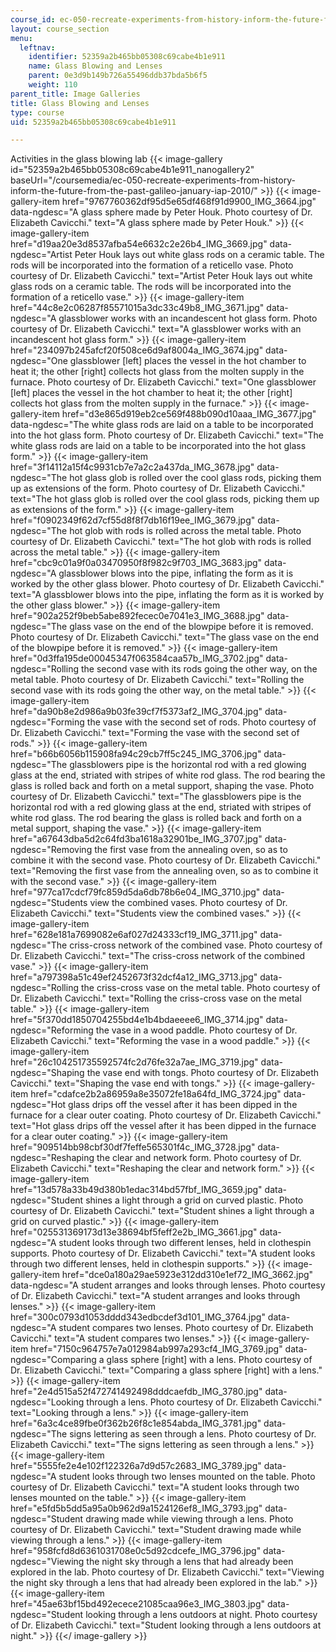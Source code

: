 ```yaml
---
course_id: ec-050-recreate-experiments-from-history-inform-the-future-from-the-past-galileo-january-iap-2010
layout: course_section
menu:
  leftnav:
    identifier: 52359a2b465bb05308c69cabe4b1e911
    name: Glass Blowing and Lenses
    parent: 0e3d9b149b726a55496ddb37bda5b6f5
    weight: 110
parent_title: Image Galleries
title: Glass Blowing and Lenses
type: course
uid: 52359a2b465bb05308c69cabe4b1e911

---
```


Activities in the glass blowing lab
{{< image-gallery id="52359a2b465bb05308c69cabe4b1e911_nanogallery2" baseUrl="/coursemedia/ec-050-recreate-experiments-from-history-inform-the-future-from-the-past-galileo-january-iap-2010/" >}}
{{< image-gallery-item href="9767760362df95d5e65df468f91d9900_IMG_3664.jpg" data-ngdesc="A glass sphere made by Peter Houk. Photo courtesy of Dr. Elizabeth Cavicchi." text="A glass sphere made by Peter Houk." >}}
{{< image-gallery-item href="d19aa20e3d8537afba54e6632c2e26b4_IMG_3669.jpg" data-ngdesc="Artist Peter Houk lays out white glass rods on a ceramic table. The rods will be incorporated into the formation of a reticello vase. Photo courtesy of Dr. Elizabeth Cavicchi." text="Artist Peter Houk lays out white glass rods on a ceramic table. The rods will be incorporated into the formation of a reticello vase." >}}
{{< image-gallery-item href="44c8e2c06287f85571015a3dc33c49b8_IMG_3671.jpg" data-ngdesc="A glassblower works with an incandescent hot glass form. Photo courtesy of Dr. Elizabeth Cavicchi." text="A glassblower works with an incandescent hot glass form." >}}
{{< image-gallery-item href="234097b245afcf20f508ce6d9af8004a_IMG_3674.jpg" data-ngdesc="One glassblower \[left\] places the vessel in the hot chamber to heat it; the other \[right\] collects hot glass from the molten supply in the furnace. Photo courtesy of Dr. Elizabeth Cavicchi." text="One glassblower \[left\] places the vessel in the hot chamber to heat it; the other \[right\] collects hot glass from the molten supply in the furnace." >}}
{{< image-gallery-item href="d3e865d919eb2ce569f488b090d10aaa_IMG_3677.jpg" data-ngdesc="The white glass rods are laid on a table to be incorporated into the hot glass form. Photo courtesy of Dr. Elizabeth Cavicchi." text="The white glass rods are laid on a table to be incorporated into the hot glass form." >}}
{{< image-gallery-item href="3f14112a15f4c9931cb7e7a2c2a437da_IMG_3678.jpg" data-ngdesc="The hot glass glob is rolled over the cool glass rods, picking them up as extensions of the form. Photo courtesy of Dr. Elizabeth Cavicchi." text="The hot glass glob is rolled over the cool glass rods, picking them up as extensions of the form." >}}
{{< image-gallery-item href="f0902349f62d7cf55d8f8f7db16f19ee_IMG_3679.jpg" data-ngdesc="The hot glob with rods is rolled across the metal table. Photo courtesy of Dr. Elizabeth Cavicchi." text="The hot glob with rods is rolled across the metal table." >}}
{{< image-gallery-item href="cbc9c01a9f0a03470950f8f982c9f703_IMG_3683.jpg" data-ngdesc="A glassblower blows into the pipe, inflating the form as it is worked by the other glass blower. Photo courtesy of Dr. Elizabeth Cavicchi." text="A glassblower blows into the pipe, inflating the form as it is worked by the other glass blower." >}}
{{< image-gallery-item href="902a252f9beb5abe892fecec0e7041e3_IMG_3688.jpg" data-ngdesc="The glass vase on the end of the blowpipe before it is removed. Photo courtesy of Dr. Elizabeth Cavicchi." text="The glass vase on the end of the blowpipe before it is removed." >}}
{{< image-gallery-item href="0d3ffa195de00045347f063584caa57b_IMG_3702.jpg" data-ngdesc="Rolling the second vase with its rods going the other way, on the metal table. Photo courtesy of Dr. Elizabeth Cavicchi." text="Rolling the second vase with its rods going the other way, on the metal table." >}}
{{< image-gallery-item href="da90b8e2d986a9b03fe39cf7f5373af2_IMG_3704.jpg" data-ngdesc="Forming the vase with the second set of rods. Photo courtesy of Dr. Elizabeth Cavicchi." text="Forming the vase with the second set of rods." >}}
{{< image-gallery-item href="b66b6056b115908fa94c29cb7ff5c245_IMG_3706.jpg" data-ngdesc="The glassblowers pipe is the horizontal rod with a red glowing glass at the end, striated with stripes of white rod glass. The rod bearing the glass is rolled back and forth on a metal support, shaping the vase. Photo courtesy of Dr. Elizabeth Cavicchi." text="The glassblowers pipe is the horizontal rod with a red glowing glass at the end, striated with stripes of white rod glass. The rod bearing the glass is rolled back and forth on a metal support, shaping the vase." >}}
{{< image-gallery-item href="a67643dba5d2c64fd3ba1618a32901be_IMG_3707.jpg" data-ngdesc="Removing the first vase from the annealing oven, so as to combine it with the second vase. Photo courtesy of Dr. Elizabeth Cavicchi." text="Removing the first vase from the annealing oven, so as to combine it with the second vase." >}}
{{< image-gallery-item href="977ca17cdcf79fc859d5da6db78b6e04_IMG_3710.jpg" data-ngdesc="Students view the combined vases. Photo courtesy of Dr. Elizabeth Cavicchi." text="Students view the combined vases." >}}
{{< image-gallery-item href="628e181a7699082e6af027d24333cf19_IMG_3711.jpg" data-ngdesc="The criss-cross network of the combined vase. Photo courtesy of Dr. Elizabeth Cavicchi." text="The criss-cross network of the combined vase." >}}
{{< image-gallery-item href="a797398a51c49ef2452673f32dcf4a12_IMG_3713.jpg" data-ngdesc="Rolling the criss-cross vase on the metal table. Photo courtesy of Dr. Elizabeth Cavicchi." text="Rolling the criss-cross vase on the metal table." >}}
{{< image-gallery-item href="5f370dd1850704255bd4e1b4bdaeeee6_IMG_3714.jpg" data-ngdesc="Reforming the vase in a wood paddle. Photo courtesy of Dr. Elizabeth Cavicchi." text="Reforming the vase in a wood paddle." >}}
{{< image-gallery-item href="26c104251735592574fc2d76fe32a7ae_IMG_3719.jpg" data-ngdesc="Shaping the vase end with tongs. Photo courtesy of Dr. Elizabeth Cavicchi." text="Shaping the vase end with tongs." >}}
{{< image-gallery-item href="cdafce2b2a86959a8e35072fe18a64fd_IMG_3724.jpg" data-ngdesc="Hot glass drips off the vessel after it has been dipped in the furnace for a clear outer coating. Photo courtesy of Dr. Elizabeth Cavicchi." text="Hot glass drips off the vessel after it has been dipped in the furnace for a clear outer coating." >}}
{{< image-gallery-item href="909514bb98cbf30df7feffe565301f4c_IMG_3728.jpg" data-ngdesc="Reshaping the clear and network form. Photo courtesy of Dr. Elizabeth Cavicchi." text="Reshaping the clear and network form." >}}
{{< image-gallery-item href="13d578a33b49d380b1edac314bd57fbf_IMG_3659.jpg" data-ngdesc="Student shines a light through a grid on curved plastic. Photo courtesy of Dr. Elizabeth Cavicchi." text="Student shines a light through a grid on curved plastic." >}}
{{< image-gallery-item href="025531369173d13e38694bf5feff2e2b_IMG_3661.jpg" data-ngdesc="A student looks through two different lenses, held in clothespin supports. Photo courtesy of Dr. Elizabeth Cavicchi." text="A student looks through two different lenses, held in clothespin supports." >}}
{{< image-gallery-item href="dce0a180a29ae5923e312dd310e1ef72_IMG_3662.jpg" data-ngdesc="A student arranges and looks through lenses. Photo courtesy of Dr. Elizabeth Cavicchi." text="A student arranges and looks through lenses." >}}
{{< image-gallery-item href="300c0793d1053dddd343edbcdef3d101_IMG_3764.jpg" data-ngdesc="A student compares two lenses. Photo courtesy of Dr. Elizabeth Cavicchi." text="A student compares two lenses." >}}
{{< image-gallery-item href="7150c964757e7a012984ab997a293cf4_IMG_3769.jpg" data-ngdesc="Comparing a glass sphere \[right\] with a lens. Photo courtesy of Dr. Elizabeth Cavicchi." text="Comparing a glass sphere \[right\] with a lens." >}}
{{< image-gallery-item href="2e4d515a52f472741492498dddcaefdb_IMG_3780.jpg" data-ngdesc="Looking through a lens. Photo courtesy of Dr. Elizabeth Cavicchi." text="Looking through a lens." >}}
{{< image-gallery-item href="6a3c4ce89fbe0f362b26f8c1e854abda_IMG_3781.jpg" data-ngdesc="The signs lettering as seen through a lens. Photo courtesy of Dr. Elizabeth Cavicchi." text="The signs lettering as seen through a lens." >}}
{{< image-gallery-item href="5555fe2e4e102f122326a7d9d57c2683_IMG_3789.jpg" data-ngdesc="A student looks through two lenses mounted on the table. Photo courtesy of Dr. Elizabeth Cavicchi." text="A student looks through two lenses mounted on the table." >}}
{{< image-gallery-item href="e5fd5b5dd5a95a0b962d9a1524126ef8_IMG_3793.jpg" data-ngdesc="Student drawing made while viewing through a lens. Photo courtesy of Dr. Elizabeth Cavicchi." text="Student drawing made while viewing through a lens." >}}
{{< image-gallery-item href="958fcfd8d6361031708e0c5d92cdcefe_IMG_3796.jpg" data-ngdesc="Viewing the night sky through a lens that had already been explored in the lab. Photo courtesy of Dr. Elizabeth Cavicchi." text="Viewing the night sky through a lens that had already been explored in the lab." >}}
{{< image-gallery-item href="45ae63bf15bd492ecece21085caa96e3_IMG_3803.jpg" data-ngdesc="Student looking through a lens outdoors at night. Photo courtesy of Dr. Elizabeth Cavicchi." text="Student looking through a lens outdoors at night." >}}
{{</ image-gallery >}}